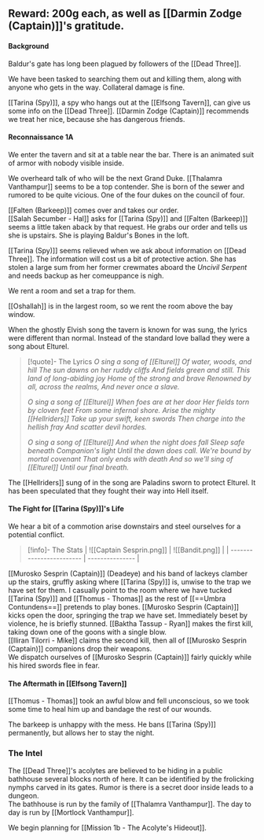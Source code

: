 ## Reward: 200g each, as well as [[Darmin Zodge (Captain)]]'s gratitude.

#### Background
Baldur's gate has long been plagued by followers of the [[Dead Three]].  

We have been tasked to searching them out and killing them, along with anyone who gets in the way.  Collateral damage is fine.  

[[Tarina (Spy)]], a spy who hangs out at the [[Elfsong Tavern]], can give us some info on the [[Dead Three]].  [[Darmin Zodge (Captain)]] recommends we treat her nice, because she has dangerous friends.

#### Reconnaissance 1A
We enter the tavern and sit at a table near the bar.  There is an animated suit of armor with nobody visible inside.

We overheard talk of who will be the next Grand Duke.  [[Thalamra Vanthampur]] seems to be a top contender.  She is born of the sewer and rumored to be quite vicious.  One of the four dukes on the council of four.  

[[Falten (Barkeep)]] comes over and takes our order.  
[[Salah Secumber - Hal]] asks for [[Tarina (Spy)]] and [[Falten (Barkeep)]] seems a little taken aback by that request.  He grabs our order and tells us she is upstairs.  She is playing Baldur's Bones in the loft.  

[[Tarina (Spy)]] seems relieved when we ask about information on [[Dead Three]].  The information will cost us a bit of protective action.  She has stolen a large sum from her former crewmates aboard the *Uncivil Serpent* and needs backup as her comeuppance is nigh.

We rent a room and set a trap for them.

[[Oshallah]] is in the largest room, so we rent the room above the bay window.

When the ghostly Elvish song the tavern is known for was sung, the lyrics were different than normal.  Instead of the standard love ballad they were a song about Elturel.

> [!quote]- The Lyrics
> *O sing a song of [[Elturel]]*
*Of water, woods, and hill*
*The sun dawns on her ruddy cliffs*
*And fields green and still.*
*This land of long-abiding joy*
*Home of the strong and brave*
*Renowned by all, across the realms,*
*And never once a slave.*
>
>*O sing a song of [[Elturel]]*
*When foes are at her door*
*Her fields torn by cloven feet*
*From some infernal shore.*
*Arise the mighty [[Hellriders]]*
*Take up your swift, keen swords*
*Then charge into the hellish fray*
*And scatter devil hordes.*
>
>*O sing a song of [[Elturel]]*
*And when the night does fall*
*Sleep safe beneath Companion's light*
*Until the dawn does call.*
*We're bound by mortal covenant*
*That only ends with death*
*And so we'll sing of [[Elturel]]*
*Until our final breath.*

The [[Hellriders]] sung of in the song are Paladins sworn to protect Elturel.  It has been speculated that they fought their way into Hell itself.

#### The Fight for [[Tarina (Spy)]]'s Life
We hear a bit of a commotion arise downstairs and steel ourselves for a potential conflict.

> [!info]- The Stats
| ![[Captain Sesprin.png]] | ![[Bandit.png]] |
| ------------------------ | --------------- |

[[Murosko Sesprin (Captain)]] (Deadeye) and his band of lackeys clamber up the stairs, gruffly asking where [[Tarina (Spy)]] is, unwise to the trap we have set for them.  I casually point to the room where we have tucked [[Tarina (Spy)]] and [[Thomus - Thomas]] as the rest of [[==Umbra Contundens==]]  pretends to play bones.
[[Murosko Sesprin (Captain)]] kicks open the door, springing the trap we have set.  Immediately beset by violence, he is briefly stunned.
[[Baktha Tassup - Ryan]] makes the first kill, taking down one of the goons with a single blow.  
[[Iliran Tilorri - Mike]] claims the second kill, then all of [[Murosko Sesprin (Captain)]] companions drop their weapons.  
We dispatch ourselves of [[Murosko Sesprin (Captain)]] fairly quickly while his hired swords flee in fear.

#### The Aftermath in [[Elfsong Tavern]]
[[Thomus - Thomas]] took an awful blow and fell unconscious, so we took some time to heal him up and bandage the rest of our wounds.  

The barkeep is unhappy with the mess.  He bans [[Tarina (Spy)]] permanently, but allows her to stay the night.

### The Intel 
The [[Dead Three]]'s acolytes are believed to be hiding in a public bathhouse several blocks north of here.  It can be identified by the frolicking nymphs carved in its gates.  Rumor is there is a secret door inside leads to a dungeon.  
The bathhouse is run by the family of [[Thalamra Vanthampur]].  The day to day is run by [[Mortlock Vanthampur]].

We begin planning for [[Mission 1b - The Acolyte's Hideout]].
